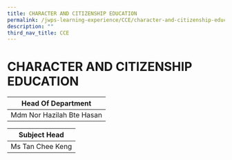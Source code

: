 ```yaml
---
title: CHARACTER AND CITIZENSHIP EDUCATION
permalink: /jwps-learning-experience/CCE/character-and-citizenship-education
description: ""
third_nav_title: CCE
---
```

# CHARACTER AND CITIZENSHIP EDUCATION

|     Head Of Department    |
|:-------------------------:|
| Mdm Nor Hazilah Bte Hasan |

|   Subject Head   |
|:----------------:|
| Ms Tan Chee Keng |

